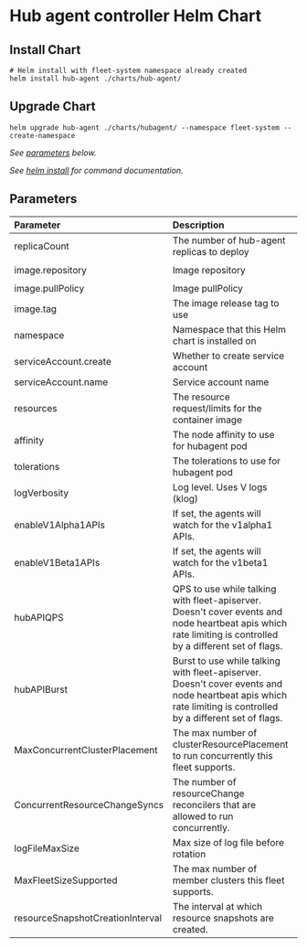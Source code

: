 # Hub agent controller Helm Chart

## Install Chart

```console
# Helm install with fleet-system namespace already created
helm install hub-agent ./charts/hub-agent/
```

## Upgrade Chart

```console
helm upgrade hub-agent ./charts/hubagent/ --namespace fleet-system --create-namespace
```

_See [parameters](#parameters) below._

_See [helm install](https://helm.sh/docs/helm/helm_install/) for command documentation._

## Parameters

| Parameter                         | Description                                                                                                                                                  | Default                                          |
|:-----------------------------------|:-------------------------------------------------------------------------------------------------------------------------------------------------------------|:-------------------------------------------------|
| replicaCount                      | The number of hub-agent replicas to deploy                                                                                                                   | `1`                                              |
| image.repository                  | Image repository                                                                                                                                             | `ghcr.io/azure/azure/fleet/hub-agent`            |
| image.pullPolicy                  | Image pullPolicy                                                                                                                                             | `Always`                                         |
| image.tag                         | The image release tag to use                                                                                                                                 | `v0.1.0`                                         |
| namespace                         | Namespace that this Helm chart is installed on                                                                                                               | `fleet-system`                                   |
| serviceAccount.create             | Whether to create service account                                                                                                                            | `true`                                           |
| serviceAccount.name               | Service account name                                                                                                                                         | `hub-agent-sa`                                   |
| resources                         | The resource request/limits for the container image                                                                                                          | limits: 500m CPU, 1Gi, requests: 100m CPU, 128Mi |
| affinity                          | The node affinity to use for hubagent pod                                                                                                                    | `{}`                                             |
| tolerations                       | The tolerations to use for hubagent pod                                                                                                                      | `[]`                                             |
| logVerbosity                      | Log level. Uses V logs (klog)                                                                                                                                | `5`                                              |
| enableV1Alpha1APIs                | If set, the agents will watch for the v1alpha1 APIs.                                                                                                         | `false`                                          |
| enableV1Beta1APIs                 | If set, the agents will watch for the v1beta1 APIs.                                                                                                          | `true`                                           |
| hubAPIQPS                         | QPS to use while talking with fleet-apiserver. Doesn't cover events and node heartbeat apis which rate limiting is controlled by a different set of flags.   | `250`                                            |
| hubAPIBurst                       | Burst to use while talking with fleet-apiserver. Doesn't cover events and node heartbeat apis which rate limiting is controlled by a different set of flags. | `1000`                                           |
| MaxConcurrentClusterPlacement     | The max number of clusterResourcePlacement to run concurrently this fleet supports.                                                                          | `100`                                            |
| ConcurrentResourceChangeSyncs     | The number of resourceChange reconcilers that are allowed to run concurrently.                                                                               | `20`                                             |
| logFileMaxSize                    | Max size of log file before rotation                                                                                                                         | `1000000`                                        |
| MaxFleetSizeSupported             | The max number of member clusters this fleet supports.                                                                                                       | `100`                                            |
| resourceSnapshotCreationInterval  | The interval at which resource snapshots are created.                                                                                           | `1m`                                            |